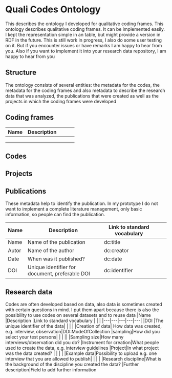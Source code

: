 # Quali Codes Ontology
This describes the ontology I developed for qualitative coding frames. This ontology describes qualitative coding frames. It can be implemented easily. I kept the representation simple in an table, but might provide a version in RDF in the future. This is still work in progress, I also do some user testing on it. But if you encounter issues or have remarks I am happy to hear from you. Also if you want to implement it into your research data repository, I am happy to hear from you

## Structure
The ontology consists of several entities: the metadata for the codes, the metadata for the coding frames and also metadata to describe the research data that was analyzed, the publications that were created as well as the projects in which the coding frames were developed

## Coding frames
|Name   |Description   |   |   |   |
|---|---|---|---|---|
|   |   |   |   |   |
|   |   |   |   |   |
|   |   |   |   |   |

## Codes

## Projects

## Publications
These metadata help to identify the publication. In my prototype I do not want to implement a complete literature management, only basic information, so people can find the publication.

|Name   |Description   |Link to standard vocabulary   |   |   |
|---|---|---|---|---|
|Name   |Name of the publication   |dc:title   |   |   |
|Autor   |Name of the author   |dc:creator   |   |   |
|Date   |When was it published?   |dc:date   |   |   |
|DOI   |Unique identifier for document, preferable DOI   |dc:identifier   |   |   |

## Research data
Codes are often developed based on data, also data is sometimes created with certain questions in mind. I put them apart because there is also the possibility to use codes on several datasets and to reuse data
|Name   |Description   |Link to standard vocabulary   |   |   |
|---|---|---|---|---|
|DOI   |The unique identifier of the data|   |   |   |
|Creation of data| How data was created, e.g. interview, observation|DDI:ModeOfCollection
|sampling|How did you select your test persons| |  | ||
|Sampling size|How many interviews/observation did you do?
|Instrument for creation|What people used to create the data, e.g. interview guidelines
|Project|In what project was the data created?   |   |   |   |
|Example data|Possibility to upload e.g. one interview that you are allowed to publish|   |   |   |
|Research discipline|What is the background of the discipline you created the data?
|Further description|Field to add further information
